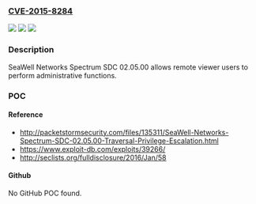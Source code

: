 ### [CVE-2015-8284](https://cve.mitre.org/cgi-bin/cvename.cgi?name=CVE-2015-8284)
![](https://img.shields.io/static/v1?label=Product&message=n%2Fa&color=blue)
![](https://img.shields.io/static/v1?label=Version&message=n%2Fa&color=blue)
![](https://img.shields.io/static/v1?label=Vulnerability&message=n%2Fa&color=brighgreen)

### Description

SeaWell Networks Spectrum SDC 02.05.00 allows remote viewer users to perform administrative functions.

### POC

#### Reference
- http://packetstormsecurity.com/files/135311/SeaWell-Networks-Spectrum-SDC-02.05.00-Traversal-Privilege-Escalation.html
- https://www.exploit-db.com/exploits/39266/
- http://seclists.org/fulldisclosure/2016/Jan/58

#### Github
No GitHub POC found.

